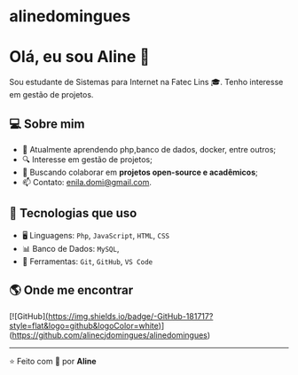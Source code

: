 # alinedomingues
# Olá, eu sou Aline 👋

Sou estudante de Sistemas para Internet na Fatec Lins 🎓. Tenho interesse em gestão de projetos.

## 💻 Sobre mim
- 🌱 Atualmente aprendendo php,banco de dados, docker, entre outros;
- 🔍 Interesse em gestão de projetos;
- 🚀 Buscando colaborar em **projetos open-source e acadêmicos**;
- 📫 Contato: enila.domi@gmail.com.

## 🚀 Tecnologias que uso
- 🖥️ Linguagens: `Php`, `JavaScript`, `HTML`, `CSS`
- 📊 Banco de Dados: `MySQL`,
- 🔧 Ferramentas: `Git`, `GitHub`, `VS Code`

## 🌎 Onde me encontrar
[![GitHub][(https://img.shields.io/badge/-GitHub-181717?style=flat&logo=github&logoColor=white)](https://github.com/seu-usuario)](https://github.com/alinecjdomingues/alinedomingues)

---
⭐️ Feito com 💙 por **Aline**
